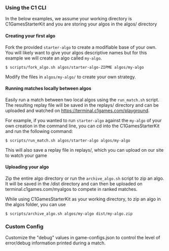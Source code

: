 ### Using the C1 CLI

In the below examples, we assume your working directory is C1GamesStarterKit and you are storing
your algos in the algos/ directory

#### Creating your first algo

Fork the provided `starter-algo` to create a modifiable base of your own. You will likely want to
give your algos descriptive names but for this example we will create an algo called
`my-algo`.

    $ scripts/fork_algo.sh algos/starter-algo-ZIPME algos/my-algo

Modify the files in `algos/my-algo/` to create your own strategy.

#### Running matches locally between algos

Easily run a match between two local algos using the `run_match.sh` script. The resulting replay
file will be saved in the replays/ directory and can be uploaded and watched on
https://terminal.c1games.com/playground.

For example, if you wanted to run `starter-algo` against the `my-algo` of your own creation in
the command line, you can cd into the C1GamesStarterKit and run the following command:

    $ scripts/run_match.sh algos/starter-algo algos/my-algo

This will also save a replay file in replays/, which you can upload on our site to watch your game

#### Uploading your algo

Zip the entire algo directory or run the `archive_algo.sh` script to zip an algo. It will be saved in
the /dist directory and can then be uploaded on terminal.c1games.com/myalgos to compete in ranked matches.

While using C1GamesStarterKit as your working directory, to zip an algo in the algos folder, you can use

    $ scripts/archive_algo.sh algos/my-algo dist/my-algo.zip

### Custom Config

Customize the "debug" values in game-configs.json to control the level of error/debug information printed during a match.

